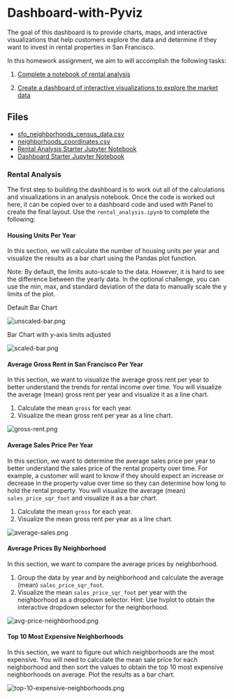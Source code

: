 # Dashboard-with-Pyviz

The goal of this dashboard is to provide charts, maps, and interactive visualizations that help customers explore the data and determine if they want to invest in rental properties in San Francisco.

In this homework assignment, we aim to will accomplish the following tasks:

1. [Complete a notebook of rental analysis](#Rental-Analysis)

2. [Create a dashboard of interactive visualizations to explore the market data](#Dashboard)

## Files

* [sfo_neighborhoods_census_data.csv](Starter_Code/Data/sfo_neighborhoods_census_data.csv)
* [neighborhoods_coordinates.csv](Starter_Code/Data/neighborhoods_coordinates.csv)
* [Rental Analysis Starter Jupyter Notebook](Starter_Code/rental_analysis.ipynb)
* [Dashboard Starter Jupyter Notebook](Starter_Code/dashboard.ipynb)


### Rental Analysis

The first step to building the dashboard is to work out all of the calculations and visualizations in an analysis notebook. Once the code is worked out here, it can be copied over to a dashboard code and used with Panel to create the final layout. Use the `rental_analysis.ipynb` to complete the following:

#### Housing Units Per Year

In this section, we will calculate the number of housing units per year and visualize the results as a bar chart using the Pandas plot function.

Note: By default, the limits auto-scale to the data. However, it is hard to see the difference between the yearly data. In the optional challenge, you can use the min, max, and standard deviation of the data to manually scale the y limits of the plot.

Default Bar Chart

  ![unscaled-bar.png](Images/unscaled-bar.png)

Bar Chart with y-axis limits adjusted

  ![scaled-bar.png](Images/scaled-bar.png)

#### Average Gross Rent in San Francisco Per Year

In this section, we want to visualize the average gross rent per year to better understand the trends for rental income over time. You will visualize the average (mean) gross rent per year and visualize it as a line chart.

1. Calculate the mean `gross` for each year.
2. Visualize the mean gross rent per year as a line chart.

  ![gross-rent.png](Images/gross-rent.png)

#### Average Sales Price Per Year

In this section, we want to determine the average sales price per year to better understand the sales price of the rental property over time. For example, a customer will want to know if they should expect an increase or decrease in the property value over time so they can determine how long to hold the rental property. You will visualize the average (mean) `sales_price_sqr_foot` and visualize it as a bar chart.

1. Calculate the mean `gross` for each year.
2. Visualize the mean gross rent per year as a line chart.

  ![average-sales.png](Images/average-sales.png)
  
  #### Average Prices By Neighborhood

In this section, we want to compare the average prices by neighborhood.

1. Group the data by year and by neighborhood and calculate the average (mean) `sales_price_sqr_foot`.
2. Visualize the mean `sales_price_sqr_foot` per year with the neighborhood as a dropdown selector. Hint: Use hvplot to obtain the interactive dropdown selector for the neighborhood.

  ![avg-price-neighborhood.png](Images/avg-price-neighborhood.png)
  
  #### Top 10 Most Expensive Neighborhoods

In this section, we want to figure out which neighborhoods are the most expensive. You will need to calculate the mean sale price for each neighborhood and then sort the values to obtain the top 10 most expensive neighborhoods on average. Plot the results as a bar chart.

  ![top-10-expensive-neighborhoods.png](Images/top-10-expensive-neighborhoods.png)





